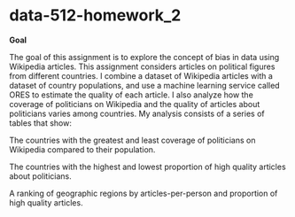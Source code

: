 # data-512-homework_2

**Goal**

The goal of this assignment is to explore the concept of bias in data using Wikipedia articles. This assignment considers articles on political figures from different countries. I combine a dataset of Wikipedia articles with a dataset of country populations, and use a machine learning service called ORES to estimate the quality of each article. I also analyze how the coverage of politicians on Wikipedia and the quality of articles about politicians varies among countries. My analysis consists of a series of tables that show:

The countries with the greatest and least coverage of politicians on Wikipedia compared to their population.

The countries with the highest and lowest proportion of high quality articles about politicians.

A ranking of geographic regions by articles-per-person and proportion of high quality articles.


